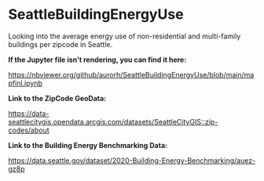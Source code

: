 # SeattleBuildingEnergyUse
Looking into the average energy use of non-residential and multi-family buildings per zipcode in Seattle.


**If the Jupyter file isn't rendering, you can find it here:**

https://nbviewer.org/github/aurorh/SeattleBuildingEnergyUse/blob/main/mapfinl.ipynb

**Link to the ZipCode GeoData:**

https://data-seattlecitygis.opendata.arcgis.com/datasets/SeattleCityGIS::zip-codes/about

**Link to the Building Energy Benchmarking Data:**

https://data.seattle.gov/dataset/2020-Building-Energy-Benchmarking/auez-gz8p

